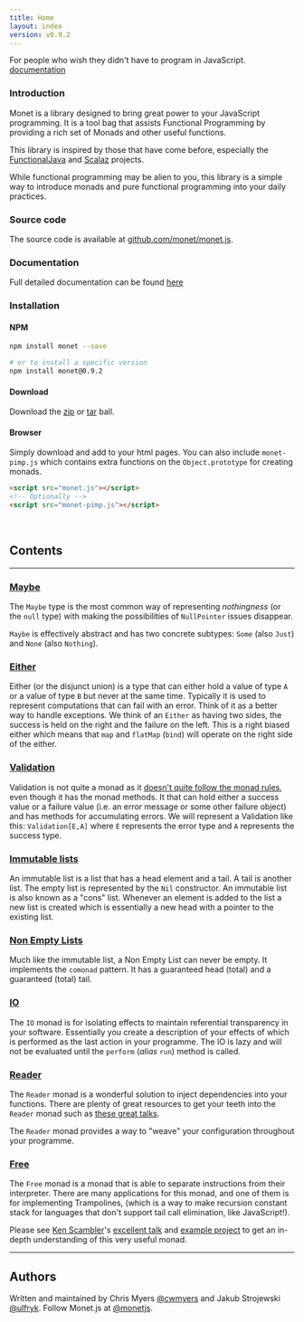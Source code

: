 ```yaml
---
title: Home
layout: index
version: v0.9.2
---
```


For people who wish they didn't have to program in JavaScript. [documentation](https://github.com/monet/monet.js/tree/master/docs/README.md)

### Introduction

Monet is a library designed to bring great power to your JavaScript programming. It is a tool bag that assists Functional Programming by providing a rich set of Monads and other useful functions.

This library is inspired by those that have come before, especially the [FunctionalJava][functionalJava] and [Scalaz][scalaz] projects.

While functional programming may be alien to you, this library is a simple way to introduce monads and pure functional programming into your daily practices.

### Source code

The source code is available at [github.com/monet/monet.js](https://github.com/monet/monet.js).

### Documentation

Full detailed documentation can be found [here](https://github.com/monet/monet.js/tree/master/docs/README.md)

### Installation

#### NPM

```bash
npm install monet --save

# or to install a specific version
npm install monet@0.9.2
```

#### Download

Download the [zip][gitZip] or [tar][gitTar] ball.

#### Browser

Simply download and add to your html pages. You can also include `monet-pimp.js` which contains extra functions on the `Object.prototype` for creating monads.

```html
<script src="monet.js"></script>
<!-- Optionally -->
<script src="monet-pimp.js"></script>
```
<br />

## Contents
<hr />

### [Maybe](https://github.com/monet/monet.js/tree/master/docs/MAYBE.md)

The `Maybe` type is the most common way of representing *nothingness* (or the `null` type) with making the possibilities of `NullPointer` issues disappear.

`Maybe` is effectively abstract and has two concrete subtypes: `Some` (also `Just`) and `None` (also `Nothing`).

### [Either](https://github.com/monet/monet.js/tree/master/docs/EITHER.md)

Either (or the disjunct union) is a type that can either hold a value of type `A` or a value of type `B` but never at the same time. Typically it is used to represent computations that can fail with an error. Think of it as a better way to handle exceptions. We think of an `Either` as having two sides, the success is held on the right and the failure on the left. This is a right biased either which means that `map` and `flatMap` (`bind`) will operate on the right side of the either.

### [Validation](https://github.com/monet/monet.js/tree/master/docs/VALIDATION.md)

Validation is not quite a monad as it [doesn't quite follow the monad rules](http://stackoverflow.com/questions/12211776/why-isnt-validation-a-monad-scalaz7), even though it has the monad methods. It that can hold either a success value or a failure value (i.e. an error message or some other failure object) and has methods for accumulating errors. We will represent a Validation like this: `Validation[E,A]` where `E` represents the error type and `A` represents the success type.

### [Immutable lists](https://github.com/monet/monet.js/tree/master/docs/LIST.md)

An immutable list is a list that has a head element and a tail. A tail is another list. The empty list is represented by the `Nil` constructor. An immutable list is also known as a "cons" list. Whenever an element is added to the list a new list is created which is essentially a new head with a pointer to the existing list.

### [Non Empty Lists](https://github.com/monet/monet.js/tree/master/docs/NEL.md)

Much like the immutable list, a Non Empty List can never be empty. It implements the `comonad` pattern. It has a guaranteed head (total)
and a guaranteed (total) tail.

### [IO](https://github.com/monet/monet.js/tree/master/docs/IO.md)

The `IO` monad is for isolating effects to maintain referential transparency in your software. Essentially you create a description of your effects of which is performed as the last action in your programme. The IO is lazy and will not be evaluated until the `perform` (*alias* `run`) method is called.

### [Reader](https://github.com/monet/monet.js/tree/master/docs/READER.md)

The `Reader` monad is a wonderful solution to inject dependencies into your functions. There are plenty of great resources to get your
teeth into the `Reader` monad such as [these great talks](http://functionaltalks.org/tags/#reader%20monad).

The `Reader` monad provides a way to "weave" your configuration throughout your programme.

### [Free](https://github.com/monet/monet.js/tree/master/docs/FREE.md)

The `Free` monad is a monad that is able to separate instructions from their interpreter. There are many applications for this monad, and one of them is for implementing Trampolines, (which is a way to make recursion constant stack for languages that don't support tail call elimination, like JavaScript!).

Please see [Ken Scambler](http://twitter.com/KenScambler)'s [excellent talk](http://www.slideshare.net/kenbot/running-free-with-the-monads) and [example project](https://github.com/kenbot/free) to get an in-depth understanding of this very useful monad.

<hr />

## Authors

Written and maintained by Chris Myers [@cwmyers](https://twitter.com/cwmyers) and Jakub Strojewski [@ulfryk](https://twitter.com/ulfryk). Follow Monet.js at [@monetjs](http://twitter.com/monetjs).

[functionalJava]: http://functionaljava.org/
[gitZip]: https://github.com/monet/monet.js/archive/v0.9.2.zip
[gitTar]: https://github.com/monet/monet.js/archive/v0.9.2.tar.gz
[npm]: https://www.npmjs.com/
[scalaz]: https://github.com/scalaz/scalaz
